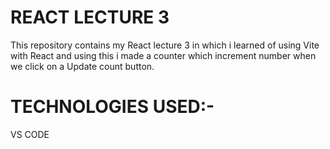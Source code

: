 <h1>REACT LECTURE 3</h1>
<p>This repository contains my React lecture 3 in which i learned of using Vite with React and using this i made a counter which increment number when we click on a Update count button.</p>
<h1>TECHNOLOGIES USED:-</h1>
<p>VS CODE</p>